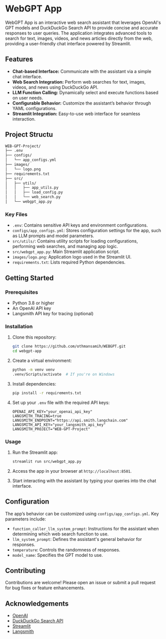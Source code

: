 # WebGPT App

WebGPT App is an interactive web search assistant that leverages OpenAI's GPT models and DuckDuckGo Search API to provide concise and accurate responses to user queries. The application integrates advanced tools to search for text, images, videos, and news articles directly from the web, providing a user-friendly chat interface powered by Streamlit.

## Features

- **Chat-based Interface:** Communicate with the assistant via a simple chat interface.
- **Web Search Integration:** Perform web searches for text, images, videos, and news using DuckDuckGo API.
- **LLM Function Calling:** Dynamically select and execute functions based on user needs.
- **Configurable Behavior:** Customize the assistant’s behavior through YAML configurations.
- **Streamlit Integration:** Easy-to-use web interface for seamless interaction.

## Project Structu

```markdown
WEB-GPT-Project/
├── .env
├── configs/
│   └── app_configs.yml
├── images/
│   └── logo.png
├── requirements.txt
├── src/
│   ├── utils/
│   │   ├── app_utils.py
│   │   ├── load_config.py
│   │   └── web_search.py
│   └── webgpt_app.py
```

### Key Files

- `.env`: Contains sensitive API keys and environment configurations.
- `configs/app_configs.yml`: Stores configuration settings for the app, such as LLM prompts and model parameters.
- `src/utils/`: Contains utility scripts for loading configurations, performing web searches, and managing app logic.
- `src/webgpt_app.py`: Main Streamlit application script.
- `images/logo.png`: Application logo used in the Streamlit UI.
- `requirements.txt`: Lists required Python dependencies.

## Getting Started

### Prerequisites

- Python 3.8 or higher
- An OpenAI API key
- Langsmith API key for tracing (optional)

### Installation

1. Clone this repository:
    
    ```bash
    git clone https://github.com/othmansamih/WEBGPT.git
    cd webgpt-app
    ```
    
2. Create a virtual environment:
    
    ```bash
    python -m venv venv
    .venv/Scripts/activate  # If you're on Windows
    ```
    
3. Install dependencies:
    
    ```bash
    pip install -r requirements.txt
    ```
    
4. Set up your `.env` file with the required API keys:
    
    ```
    OPENAI_API_KEY="your_openai_api_key"
    LANGSMITH_TRACING=true
    LANGSMITH_ENDPOINT="https://api.smith.langchain.com"
    LANGSMITH_API_KEY="your_langsmith_api_key"
    LANGSMITH_PROJECT="WEB-GPT-Project"
    ```
    

### Usage

1. Run the Streamlit app:
    
    ```bash
    streamlit run src/webgpt_app.py
    ```
    
2. Access the app in your browser at `http://localhost:8501`.
3. Start interacting with the assistant by typing your queries into the chat interface.

## Configuration

The app’s behavior can be customized using `configs/app_configs.yml`. Key parameters include:

- `function_caller_llm_system_prompt`: Instructions for the assistant when determining which web search function to use.
- `llm_system_prompt`: Defines the assistant's general behavior for responses.
- `temperature`: Controls the randomness of responses.
- `model_name`: Specifies the GPT model to use.

## Contributing

Contributions are welcome! Please open an issue or submit a pull request for bug fixes or feature enhancements.

## Acknowledgements

- [OpenAI](https://openai.com/)
- [DuckDuckGo Search API](https://pypi.org/project/duckduckgo-search/)
- [Streamlit](https://streamlit.io/)
- [Langsmith](https://smith.langchain.com/)